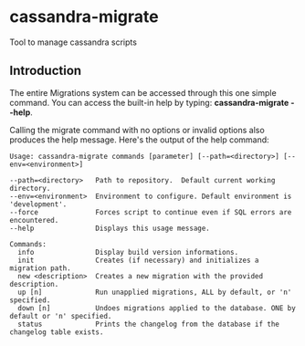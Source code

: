 # cassandra-migrate
Tool to manage cassandra scripts

## Introduction

The entire Migrations system can be accessed through this one simple command. You can access the built-in help by typing: **cassandra-migrate --help**.

Calling the migrate command with no options or invalid options also produces the help message. Here's the output of the help command:

```
Usage: cassandra-migrate commands [parameter] [--path=<directory>] [--env=<environment>] 

--path=<directory>   Path to repository.  Default current working directory.
--env=<environment>  Environment to configure. Default environment is 'development'.
--force              Forces script to continue even if SQL errors are encountered.
--help               Displays this usage message.

Commands:
  info               Display build version informations.
  init               Creates (if necessary) and initializes a migration path.
  new <description>  Creates a new migration with the provided description.
  up [n]             Run unapplied migrations, ALL by default, or 'n' specified.
  down [n]           Undoes migrations applied to the database. ONE by default or 'n' specified.
  status             Prints the changelog from the database if the changelog table exists.


```
